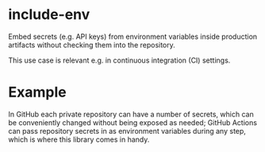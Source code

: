 # include-env

Embed secrets (e.g. API keys) from environment variables inside production artifacts without checking them into the repository. 

This use case is relevant e.g. in continuous integration (CI) settings.

# Example 

In GitHub each private repository can have a number of secrets, which can be conveniently changed without being exposed as needed; GitHub Actions can pass repository secrets in as environment variables during any step, which is where this library comes in handy.
